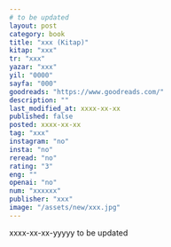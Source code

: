 ```yaml
---
# to be updated
layout: post
category: book
title: "xxx (Kitap)"
kitap: "xxx"
tr: "xxx"
yazar: "xxx"
yil: "0000"
sayfa: "000"
goodreads: "https://www.goodreads.com/"
description: ""
last_modified_at: xxxx-xx-xx
published: false
posted: xxxx-xx-xx
tag: "xxx"
instagram: "no"
insta: "no"
reread: "no"
rating: "3"
eng: ""
openai: "no"
num: "xxxxxx"
publisher: "xxx"
image: "/assets/new/xxx.jpg"
---
```


xxxx-xx-xx-yyyyy
to be updated
